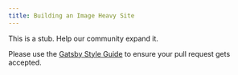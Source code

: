 ```yaml
---
title: Building an Image Heavy Site
---
```


This is a stub. Help our community expand it.

Please use the [Gatsby Style Guide](/contributing/gatsby-style-guide/) to ensure your
pull request gets accepted.
